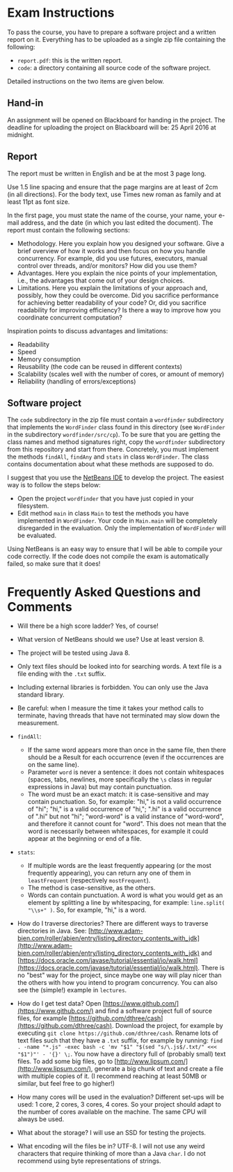 # Exam Instructions

To pass the course, you have to prepare a software project and a written report
on it. Everything has to be uploaded as a single zip file containing the following:
- `report.pdf`: this is the written report.
- `code`: a directory containing all source code of the software project.

Detailed instructions on the two items are given below.

## Hand-in

An assignment will be opened on Blackboard for handing in the project. The deadline for uploading the project on Blackboard will be: 25 April 2016 at midnight.

## Report

The report must be written in English and be at the most 3 page long.

Use 1.5 line spacing and ensure that the page margins are at least of 2cm (in all directions).
For the body text, use Times new roman as family and at least 11pt as font size.

In the first page, you must state
the name of the course, your name, your e-mail address, and the date (in which
you last edited the document). The report must contain the following sections:
- Methodology. Here you explain how you designed your software. Give a brief
  overview of how it works and then focus on how you handle concurrency.
  For example, did you use futures, executors, manual control over threads,
  and/or monitors? How did you use them?
- Advantages. Here you explain the nice points of your implementation, i.e.,
  the advantages that come out of your design choices.
- Limitations. Here you explain the limitations of your approach and, possibly,
  how they could be overcome. Did you sacrifice performance for achieving better
  readability of your code? Or, did you sacrifice readability for improving
  efficiency? Is there a way to improve how you coordinate concurrent computation?

Inspiration points to discuss advantages and
limitations:
- Readability
- Speed
- Memory consumption
- Reusability (the code can be reused in different contexts)
- Scalability (scales well with the number of cores, or amount of memory)
- Reliability (handling of errors/exceptions)

## Software project

The `code` subdirectory in the zip file must contain a `wordfinder` subdirectory that implements the `WordFinder` class found in this directory (see `WordFinder` in the subdirectory `wordfinder/src/cp`).
To be sure that you are getting the class names and method signatures right, copy the `wordfinder` subdirectory from this repository and start from there. Concretely, you must implement the methods `findAll`, `findAny` and `stats` in class `WordFinder`.
The class contains documentation about what these methods are supposed to do.

I suggest that you use the [NetBeans IDE](https://netbeans.org/) to develop the project. The easiest way is to follow the steps below:
- Open the project `wordfinder` that you have just copied in your filesystem.
- Edit method `main` in class `Main` to test the methods you have implemented in `WordFinder`. Your code in `Main.main` will be completely disregarded in the evaluation. Only the implementation of `WordFinder` will be evaluated.

Using NetBeans is an easy way to ensure that I will be able to compile your code correctly. If the code does not compile the exam is automatically failed, so make sure that it does!


# Frequently Asked Questions and Comments

- Will there be a high score ladder? Yes, of course!

- What version of NetBeans should we use? Use at least version 8.

- The project will be tested using Java 8.

- Only text files should be looked into for searching words.
A text file is a file ending with the `.txt` suffix.

- Including external libraries is forbidden.
You can only use the Java standard library.

- Be careful: when I measure the time it takes your method calls to terminate, having threads that have not terminated may slow down the measurement.

- `findAll`:
  * If the same word appears more than once in the same file, then there should be a Result for each occurrence (even if the occurrences are on the same line).
  * Parameter `word` is never a sentence: it does not contain whitespaces (spaces, tabs, newlines, more specifically the `\s` class in regular expressions in Java) but may contain punctuation.
  * The word must be an exact match: it is case-sensitive and may contain punctuation. So, for example: "hi," is not a valid occurrence of "hi"; "hi," is a valid occurrence of "hi,"; ".hi" is a valid occurrence of ".hi" but not "hi"; "word-word" is a valid instance of "word-word", and therefore it cannot count for "word". This does not mean that the word is necessarily between whitespaces, for example it could appear at the beginning or end of a file.

- `stats`:
  * If multiple words are the least frequently appearing (or the most frequently appearing), you can return any one of them in `leastFrequent` (respectively `mostFrequent`).
  * The method is case-sensitive, as the others.
  * Words can contain punctuation. A word is what you would get as an element by splitting a line by whitespacing, for example: `line.split( "\\s+" )`. So, for example, "hi," is a word.

- How do I traverse directories?
There are different ways to traverse directories in Java. See: [http://www.adam-bien.com/roller/abien/entry/listing_directory_contents_with_jdk](http://www.adam-bien.com/roller/abien/entry/listing_directory_contents_with_jdk) and [https://docs.oracle.com/javase/tutorial/essential/io/walk.html](https://docs.oracle.com/javase/tutorial/essential/io/walk.html). There is no "best" way for the project, since maybe one way will play nicer than the others with how you intend to program concurrency. You can also see the (simple!) example in `lectures`.

- How do I get test data?
Open [https://www.github.com/](https://www.github.com/) and find a software project full of source files, for example [https://github.com/dthree/cash](https://github.com/dthree/cash). Download the project, for example by executing `git clone https://github.com/dthree/cash`. Rename lots of text files such that they have a `.txt` suffix, for example by running: `find . -name "*.js" -exec bash -c 'mv "$1" "$(sed "s/\.js$/.txt/" <<< "$1")"' - '{}' \;`. You now have a directory full of (probably small) text files. To add some big files, go to [http://www.lipsum.com/](http://www.lipsum.com/), generate a big chunk of text and create a file with multiple copies of it. (I recommend reaching at least 50MB or similar, but feel free to go higher!)

- How many cores will be used in the evaluation?
Different set-ups will be used: 1 core, 2 cores, 3 cores, 4 cores. So your project should adapt to the number of cores available on the machine. The same CPU will always be used.

- What about the storage?
I will use an SSD for testing the projects.

- What encoding will the files be in?
UTF-8. I will not use any weird characters that require thinking of more than a Java `char`. I do not recommend using byte representations of strings.

